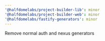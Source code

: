 ```yaml
---
'@halfdomelabs/project-builder-lib': minor
'@halfdomelabs/project-builder-web': minor
'@halfdomelabs/fastify-generators': minor
---
```


Remove normal auth and nexus generators
